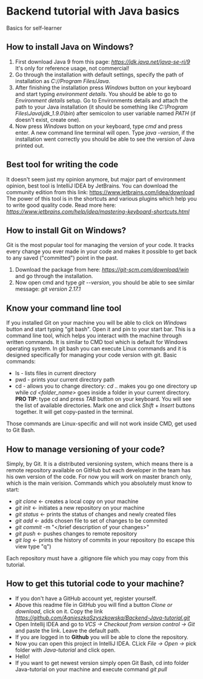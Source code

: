 # Backend tutorial with Java basics
Basics for self-learner

## How to install Java on Windows?
1. First download Java 9 from this page: *https://jdk.java.net/java-se-ri/9* It's only for reference usage, not commercial!
2. Go through the installation with default settings, specify the path of installation as *C://Program Files/Java*.
3. After finishing the installation press *Windows* button on your keyboard and start typing *environment details*. You should be able to go to *Environment details* setup.
Go to Environments details and attach the path to your Java installation (it should be something like *C:\Program Files\Java\jdk_1.9.0\bin*) after semicolon to user variable named *PATH* (if doesn't exist, create one).
4. Now press *Windows* button on your keyboard, type *cmd* and press enter. A new command line terminal will open. Type *java -version*, if the installation went correctly you should be able to see the version of Java printed out.

## Best tool for writing the code
It doesn't seem just my opinion anymore, but major part of environment opinion, best tool is IntelliJ IDEA by JetBrains. You can download the community edition from this link:
https://www.jetbrains.com/idea/download
The power of this tool is in the shortcuts and various plugins which help you to write good quality code. Read more here: *https://www.jetbrains.com/help/idea/mastering-keyboard-shortcuts.html*

## How to install Git on Windows?
Git is the most popular tool for managing the version of your code. It tracks every change you ever made in your code and makes it possible to get back to any saved ("committed") point in the past.
1. Download the package from here: *https://git-scm.com/download/win* and go through the installation. 
2. Now open cmd and type *git --version*, you should be able to see similar message: *git version 2.17.1*

## Know your command line tool
If you installed Git on your machine you will be able to click on *Windows* button and start typing "git bash". Open it and pin to your start bar. This is a command line tool, 
which helps you interact with the machine through written commands. It is similar to CMD tool which is default for Windows operating system.
In git bash you can execute Linux commands and it is designed specifically for managing your code version with git.
Basic commands:
* ls - lists files in current directory
* pwd - prints your current directory path
* cd - allows you to change directory: *cd ..* makes you go one directory up while *cd <folder_name>* goes inside a folder in your current directory. 
**PRO TIP**: type cd and press *TAB* button on your keyboard. You will see the list of available directories. Mark one and click *Shift* + *Insert* buttons together. It will get copy-pasted in the terminal.

Those commands are Linux-specific and will not work inside CMD, get used to Git Bash.

## How to manage versioning of your code?
Simply, by Git. It is a distributed versioning system, which means there is a remote repository available on GitHub but each
developer in the team has his own version of the code. For now you will work on master branch only, which is the main verision.
Commands which you absolutely must know to start:
* *git clone* <- creates a local copy on your machine
* *git init* <- initiates a new repository on your machine
* *git status* <- prints the status of changes and newly created files
* *git add <filename>* <- adds chosen file to set of changes to be commited
* *git commit* -m "</brief description of your changes>"
* *git push* <- pushes changes to remote repository
* *git log* <- prints the history of commits in your repository (to escape this view type "q")

Each repository must have a .gitignore file which you may copy from this tutorial.


## How to get this tutorial code to your machine?
* If you don't have a GitHub account yet, register yourself. 
* Above this readme file in GitHub you will find a button *Clone or download*, click on it. Copy the link *https://github.com/AgnieszkaSzyszkowska/Backend-Java-tutorial.git*
* Open Intellij IDEA and go to *VCS -> Checkout from version control -> Git* and paste the link. Leave the default path. 
* If you are logged in to **Github** you will be able to clone the repository.
* Now you can open this project in IntelliJ IDEA. CLick *File -> Open ->* pick folder with *Java-tutorial* and click open. 
* Hello!
* If you want to get newest version simply open Git Bash, cd into folder Java-tutorial on your machine and execute command *git pull*
